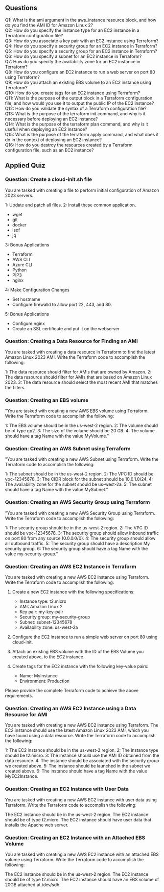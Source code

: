 
## Questions
Q1:  What is the ami argument in the aws_instance resource block, and how do you find the AMI ID for Amazon Linux 2?  
Q2:  How do you specify the instance type for an EC2 instance in a Terraform configuration file?  
Q3:  How do you associate a key pair with an EC2 instance using Terraform?  
Q4:  How do you specify a security group for an EC2 instance in Terraform?  
Q5:  How do you specify a security group for an EC2 instance in Terraform?  
Q6:  How do you specify a subnet for an EC2 instance in Terraform?  
Q7:  How do you specify the availability zone for an EC2 instance in Terraform?  
Q8:  How do you configure an EC2 instance to run a web server on port 80 using Terraform?  
Q9:  How do you attach an existing EBS volume to an EC2 instance using Terraform?  
Q10:  How do you create tags for an EC2 instance using Terraform?  
Q11:  What is the purpose of the output block in a Terraform configuration file, and how would you use it to output the public IP of the EC2 instance?  
Q12:  How do you validate the syntax of a Terraform configuration file?  
Q13:  What is the purpose of the terraform init command, and why is it necessary before deploying an EC2 instance?  
Q14:  What is the purpose of the terraform plan command, and why is it useful when deploying an EC2 instance?  
Q15:  What is the purpose of the terraform apply command, and what does it do in the context of deploying an EC2 instance?  
Q16:  How do you destroy the resources created by a Terraform configuration file, such as an EC2 instance?  




## Applied Quiz

### Question: Create a cloud-init.sh file
You are tasked with creating a file to perform initial configuration of Amazon 2023 servers.

1: Update and patch all files.
2: Install these common application.
- wget
- git
- docker
- lsof
- jq

3: Bonus Applications
- Terraform
- AWS CLI
- Azure CLI
- Python
- PIP3
- nginx
  
4: Make Configuration Changes
- Set hostname
- Configure firewalld to allow port 22, 443, and 80.

5: Bonus Applications
- Configure nginx
- Create an SSL certificate and put it on the webserver


### Question: Creating a Data Resource for Finding an AMI
You are tasked with creating a data resource in Terraform to find the latest Amazon Linux 2023 AMI. Write the Terraform code to accomplish the following:

1: The data resource should filter for AMIs that are owned by Amazon.
2: The data resource should filter for AMIs that are based on Amazon Linux 2023.
3: The data resource should select the most recent AMI that matches the filters.

### Question: Creating an EBS volume

"You are tasked with creating a new AWS EBS volume using Terraform. Write the Terraform code to accomplish the following:

1: The EBS volume should be in the us-west-2 region.
2: The volume should be of type gp2.
3: The size of the volume should be 20 GB.
4: The volume should have a tag Name with the value MyVolume."

### Question: Creating an AWS Subnet using Terraform
"You are tasked with creating a new AWS Subnet using Terraform. Write the Terraform code to accomplish the following:

1: The subnet should be in the us-west-2 region.
2: The VPC ID should be vpc-12345678.
3: The CIDR block for the subnet should be 10.0.1.0/24.
4: The availability zone for the subnet should be us-west-2a.
5: The subnet should have a tag Name with the value MySubnet."

### Question: Creating an AWS Security Group using Terraform
"You are tasked with creating a new AWS Security Group using Terraform. Write the Terraform code to accomplish the following:

1: The security group should be in the us-west-2 region.
2: The VPC ID should be vpc-12345678.
3: The security group should allow inbound traffic on port 80 from any source (0.0.0.0/0).
4: The security group should allow all outbound traffic.
5: The security group should have a description My security group.
6: The security group should have a tag Name with the value my-security-group."

### Question: Creating an AWS EC2 Instance in Terraform

You are tasked with creating a new AWS EC2 instance using Terraform. Write the Terraform code to accomplish the following:

1. Create a new EC2 instance with the following specifications:
    - Instance type: t2.micro
    - AMI: Amazon Linux 2
    - Key pair: my-key-pair
    - Security group: my-security-group
    - Subnet: subnet-12345678
    - Availability zone: us-west-2a

2. Configure the EC2 instance to run a simple web server on port 80 using cloud-init.

3. Attach an existing EBS volume with the ID of the EBS Volume you created above, to the EC2 instance.

4. Create tags for the EC2 instance with the following key-value pairs:
    - Name: MyInstance
    - Environment: Production

Please provide the complete Terraform code to achieve the above requirements.


### Question: Creating an AWS EC2 Instance using a Data Resource for AMI
You are tasked with creating a new AWS EC2 instance using Terraform. The EC2 instance should use the latest Amazon Linux 2023 AMI, which you have found using a data resource. Write the Terraform code to accomplish the following:

1: The EC2 instance should be in the us-west-2 region.
2: The instance type should be t2.micro.
3: The instance should use the AMI ID obtained from the data resource.
4: The instance should be associated with the security group we created above.
5: The instance should be launched in the subnet we created above.
6: The instance should have a tag Name with the value MyEC2Instance.


### Question: Creating an EC2 Instance with User Data
You are tasked with creating a new AWS EC2 instance with user data using Terraform. Write the Terraform code to accomplish the following:

The EC2 instance should be in the us-west-2 region.
The EC2 instance should be of type t2.micro.
The EC2 instance should have user data that installs the Apache web server.


### Question: Creating an EC2 Instance with an Attached EBS Volume
You are tasked with creating a new AWS EC2 instance with an attached EBS volume using Terraform. Write the Terraform code to accomplish the following:

The EC2 instance should be in the us-west-2 region.
The EC2 instance should be of type t2.micro.
The EC2 instance should have an EBS volume of 20GB attached at /dev/sdh.
